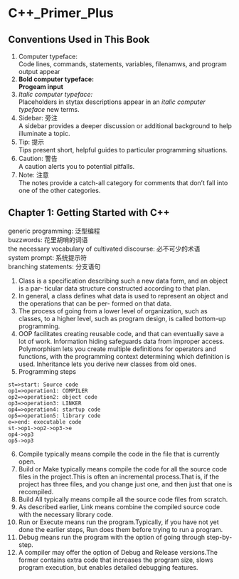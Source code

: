 # C++_Primer_Plus

## Conventions Used in This Book
1. Computer typeface:  
Code lines, commands, statements, variables, filenamws, and program output appear
2. **Bold computer typeface:**  
**Progeam input**
3. *Italic computer typeface:*  
Placeholders in stytax descriptions appear in an *italic computer typeface*
new terms.
4. Sidebar: 旁注  
A sidebar provides a deeper discussion or additional background to help illuminate a topic.
5. Tip: 提示  
Tips present short, helpful guides to particular programming situations.
6. Caution: 警告  
A caution alerts you to potential pitfalls.
7. Note: 注意  
The notes provide a catch-all category for comments that don’t fall into one of the other categories.

## Chapter 1: Getting Started with C++
generic programming: 泛型编程  
buzzwords: 花里胡哨的词语   
the necessary vocabulary of cultivated discourse: 必不可少的术语  
system prompt: 系统提示符  
branching statements: 分支语句  

1. Class is a specification describing such a new data form, and an object is a par- ticular data structure constructed according to that plan.
2. In general, a class defines what data is used to represent an object and the operations that can be per- formed on that data.
3. The process of going from a lower level of organization, such as classes, to a higher level, such as program design, is called bottom-up programming.
4.  OOP facilitates creating reusable code, and that can eventually save a lot of work. Information hiding safeguards data from improper access. Polymorphism lets you create multiple definitions for operators and functions, with the programming context determining which definition is used. Inheritance lets you derive new classes from old ones.
5. Programming steps

```flow
st=>start: Source code
op1=>operation1: COMPILER
op2=>operation2: object code
op3=>operation3: LINKER
op4=>operation4: startup code
op5=>operation5: library code
e=>end: executable code
st->op1->op2->op3->e
op4->op3
op5->op3
```

6. Compile typically means compile the code in the file that is currently open.
7. Build or Make typically means compile the code for all the source code files in the project.This is often an incremental process.That is, if the project has three files, and you change just one, and then just that one is recompiled.
8. Build All typically means compile all the source code files from scratch.
9. As described earlier, Link means combine the compiled source code with the necessary library code.
10.  Run or Execute means run the program.Typically, if you have not yet done the earlier steps, Run does them before trying to run a program.
11. Debug means run the program with the option of going through step-by-step.
12. A compiler may offer the option of Debug and Release versions.The former contains extra code that increases the program size, slows program execution, but enables detailed debugging features.
